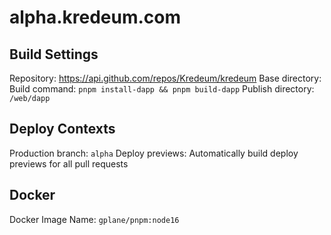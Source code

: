 # alpha.kredeum.com

## Build Settings

Repository: https://api.github.com/repos/Kredeum/kredeum
Base directory:
Build command: `pnpm install-dapp && pnpm build-dapp`
Publish directory: `/web/dapp`

## Deploy Contexts

Production branch: `alpha`
Deploy previews: Automatically build deploy previews for all pull requests

## Docker

Docker Image Name: `gplane/pnpm:node16`
